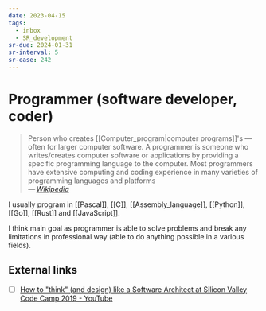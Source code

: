 ```yaml
---
date: 2023-04-15
tags:
  - inbox
  - SR_development
sr-due: 2024-01-31
sr-interval: 5
sr-ease: 242
---
```


# Programmer (software developer, coder)

> Person who creates [[Computer_program|computer programs]]'s — often for larger
> computer software. A programmer is someone who writes/creates computer
> software or applications by providing a specific programming language to the
> computer. Most programmers have extensive computing and coding experience in
> many varieties of programming languages and platforms\
> — <cite>[Wikipedia](https://en.wikipedia.org/wiki/Programmer)</cite>

I usually program in [[Pascal]], [[C]], [[Assembly_language]], [[Python]],
[[Go]], [[Rust]] and [[JavaScript]].

I think main goal as programmer is able to solve problems and break any
limitations in professional way (able to do anything possible in a various
fields).

## External links

- [ ] [How to "think" (and design) like a Software Architect at Silicon Valley
Code Camp 2019 - YouTube](https://www.youtube.com/watch?v=mCM6QVHD08c)
